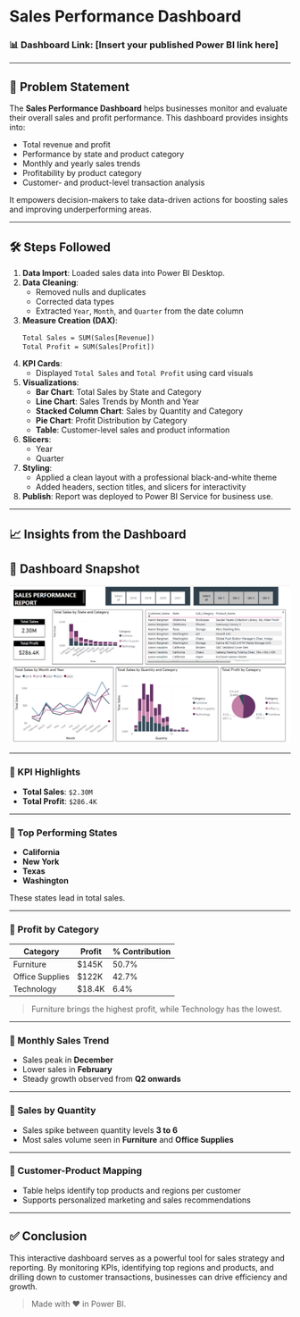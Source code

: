
# Sales Performance Dashboard

### 📊 Dashboard Link: [Insert your published Power BI link here]

---

## 🧩 Problem Statement

The **Sales Performance Dashboard** helps businesses monitor and evaluate their overall sales and profit performance. This dashboard provides insights into:

- Total revenue and profit
- Performance by state and product category
- Monthly and yearly sales trends
- Profitability by product category
- Customer- and product-level transaction analysis

It empowers decision-makers to take data-driven actions for boosting sales and improving underperforming areas.

---

## 🛠️ Steps Followed

1. **Data Import**: Loaded sales data into Power BI Desktop.
2. **Data Cleaning**:
   - Removed nulls and duplicates
   - Corrected data types
   - Extracted `Year`, `Month`, and `Quarter` from the date column
3. **Measure Creation (DAX)**:
   ```DAX
   Total Sales = SUM(Sales[Revenue])
   Total Profit = SUM(Sales[Profit])
   ```
4. **KPI Cards**:
   - Displayed `Total Sales` and `Total Profit` using card visuals
5. **Visualizations**:
   - **Bar Chart**: Total Sales by State and Category
   - **Line Chart**: Sales Trends by Month and Year
   - **Stacked Column Chart**: Sales by Quantity and Category
   - **Pie Chart**: Profit Distribution by Category
   - **Table**: Customer-level sales and product information
6. **Slicers**:
   - Year
   - Quarter
7. **Styling**:
   - Applied a clean layout with a professional black-and-white theme
   - Added headers, section titles, and slicers for interactivity
8. **Publish**: Report was deployed to Power BI Service for business use.

---

## 📈 Insights from the Dashboard
## 📸 Dashboard Snapshot

![Sales Dashboard](./Screenshot%202025-05-25%20151605.png)

---
### 🔹 KPI Highlights

- **Total Sales**: `$2.30M`
- **Total Profit**: `$286.4K`

---

### 🔹 Top Performing States

- **California**
- **New York**
- **Texas**
- **Washington**

These states lead in total sales.

---

### 🔹 Profit by Category

| Category        | Profit     | % Contribution |
|----------------|------------|----------------|
| Furniture       | $145K      | 50.7%          |
| Office Supplies | $122K      | 42.7%          |
| Technology      | $18.4K     | 6.4%           |

> Furniture brings the highest profit, while Technology has the lowest.

---

### 🔹 Monthly Sales Trend

- Sales peak in **December**
- Lower sales in **February**
- Steady growth observed from **Q2 onwards**

---

### 🔹 Sales by Quantity

- Sales spike between quantity levels **3 to 6**
- Most sales volume seen in **Furniture** and **Office Supplies**

---

### 🔹 Customer-Product Mapping

- Table helps identify top products and regions per customer
- Supports personalized marketing and sales recommendations

---



## ✅ Conclusion

This interactive dashboard serves as a powerful tool for sales strategy and reporting. By monitoring KPIs, identifying top regions and products, and drilling down to customer transactions, businesses can drive efficiency and growth.

> Made with ❤️ in Power BI.

